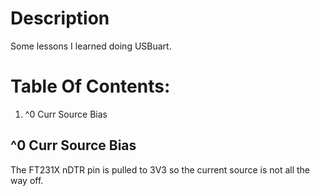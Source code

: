 # Description

Some lessons I learned doing USBuart.

# Table Of Contents:

1. ^0 Curr Source Bias


## ^0 Curr Source Bias

The FT231X nDTR pin is pulled to 3V3 so the current source is not all the way off.



